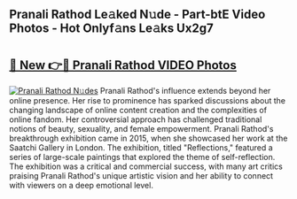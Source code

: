 ## Pranali Rathod Le𝚊ked N𝚞de - Part-btE Video Photos - Hot Onlyf𝚊ns Le𝚊ks Ux2g7

# <h2><a href="http://ab38178.deff.icu/?id=Pranali+Rathod">🔗 New 👉🔴 Pranali Rathod VIDEO Photos</a></h2>

[![Pranali Rathod N𝚞des](https://i.imgur.com/rIISA9y.gif)](http://ab38178.deff.icu/?id=Pranali+Rathod)
Pranali Rathod's influence extends beyond her online presence. Her rise to prominence has sparked discussions about the changing landscape of online content creation and the complexities of online fandom. Her controversial approach has challenged traditional notions of beauty, sexuality, and female empowerment. Pranali Rathod's breakthrough exhibition came in 2015, when she showcased her work at the Saatchi Gallery in London. The exhibition, titled "Reflections," featured a series of large-scale paintings that explored the theme of self-reflection. The exhibition was a critical and commercial success, with many art critics praising Pranali Rathod's unique artistic vision and her ability to connect with viewers on a deep emotional level.

